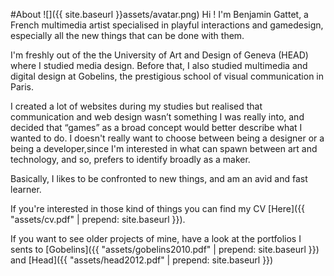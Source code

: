 
#About
![]({{ site.baseurl }}assets/avatar.png)
Hi ! I'm Benjamin Gattet, a French multimedia artist specialised in playful interactions and gamedesign, especially all the new things that can be done with them.

I'm freshly out of the the University of Art and Design of Geneva (HEAD) where I studied media design. Before that, I also studied multimedia and digital design at Gobelins, the prestigious school of visual communication in Paris.

I created a lot of websites during my studies but realised that communication and web design wasn’t something I was really into, and decided that “games” as a broad concept would better describe what I wanted to do.
I doesn't really want to choose between being a designer or a being a developer,since I'm interested in what can spawn between art and technology, and so, prefers to identify broadly as a maker.

Basically, I likes to be confronted to new things, and am an avid and fast learner.

If you're interested in those kind of things you can find my CV [Here]({{ "assets/cv.pdf" | prepend: site.baseurl }}).

If you want to see older projects of mine, have a look at the portfolios I sents to [Gobelins]({{ "assets/gobelins2010.pdf" | prepend: site.baseurl }}) and [Head]({{ "assets/head2012.pdf" | prepend: site.baseurl }})
